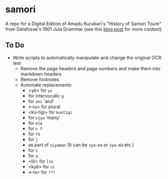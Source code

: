 # samori

A repo for a Digital Edition of Amadu Kurubari's "History of Samori Toure" from Delafosse's 1901 Jula Grammar (see this [blog post](https://www.ankataa.com/blog/2019/2/7/samori-kurubari-delafosse) for more context).

## To Do

- Write scripts to automatically manipulate and change the original OCR text
  - Remove the page headers and page numbers and make them into markdown headers
  - Remove footnotes
  - Automate replacements:
    - <yè> for `yɛ`
    - <rh> for intervocalic `g`
    - <ane> for `ani` 'and'
    - <-ru> for plural
    - <kù-tigi> for `kuntigi`
    - <sya> for `siya` 'many'
    - <e-le> for `ele`
    - <m v> for `n f`
    - <fwo> for `fò`
    - <gy> for `j`
    - <sya-> as part of `siyaman` (It can be `sya-ma` or `sya-mà` etc.)
    - <ty> for `c`
    - <ny> for `ɲ`
    - <lô> for `lɔ́n`
    - <kyè> for `cɛ`
    - <-ra> for `???`

